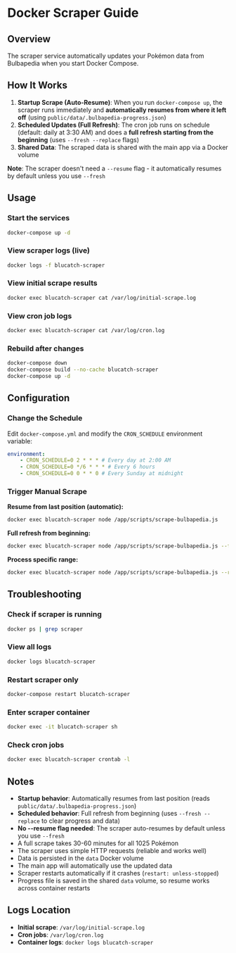 # Docker Scraper Guide

## Overview

The scraper service automatically updates your Pokémon data from Bulbapedia when you start Docker Compose.

## How It Works

1. **Startup Scrape (Auto-Resume)**: When you run `docker-compose up`, the scraper runs immediately and **automatically resumes from where it left off** (using `public/data/.bulbapedia-progress.json`)
2. **Scheduled Updates (Full Refresh)**: The cron job runs on schedule (default: daily at 3:30 AM) and does a **full refresh starting from the beginning** (uses `--fresh --replace` flags)
3. **Shared Data**: The scraped data is shared with the main app via a Docker volume

**Note**: The scraper doesn't need a `--resume` flag - it automatically resumes by default unless you use `--fresh`

## Usage

### Start the services

```bash
docker-compose up -d
```

### View scraper logs (live)

```bash
docker logs -f blucatch-scraper
```

### View initial scrape results

```bash
docker exec blucatch-scraper cat /var/log/initial-scrape.log
```

### View cron job logs

```bash
docker exec blucatch-scraper cat /var/log/cron.log
```

### Rebuild after changes

```bash
docker-compose down
docker-compose build --no-cache blucatch-scraper
docker-compose up -d
```

## Configuration

### Change the Schedule

Edit `docker-compose.yml` and modify the `CRON_SCHEDULE` environment variable:

```yaml
environment:
    - CRON_SCHEDULE=0 2 * * * # Every day at 2:00 AM
    - CRON_SCHEDULE=0 */6 * * * # Every 6 hours
    - CRON_SCHEDULE=0 0 * * 0 # Every Sunday at midnight
```

### Trigger Manual Scrape

**Resume from last position (automatic):**
```bash
docker exec blucatch-scraper node /app/scripts/scrape-bulbapedia.js
```

**Full refresh from beginning:**
```bash
docker exec blucatch-scraper node /app/scripts/scrape-bulbapedia.js --fresh --replace
```

**Process specific range:**
```bash
docker exec blucatch-scraper node /app/scripts/scrape-bulbapedia.js --range=1-151
```

## Troubleshooting

### Check if scraper is running

```bash
docker ps | grep scraper
```

### View all logs

```bash
docker logs blucatch-scraper
```

### Restart scraper only

```bash
docker-compose restart blucatch-scraper
```

### Enter scraper container

```bash
docker exec -it blucatch-scraper sh
```

### Check cron jobs

```bash
docker exec blucatch-scraper crontab -l
```

## Notes

-   **Startup behavior**: Automatically resumes from last position (reads `public/data/.bulbapedia-progress.json`)
-   **Scheduled behavior**: Full refresh from beginning (uses `--fresh --replace` to clear progress and data)
-   **No --resume flag needed**: The scraper auto-resumes by default unless you use `--fresh`
-   A full scrape takes 30-60 minutes for all 1025 Pokémon
-   The scraper uses simple HTTP requests (reliable and works well)
-   Data is persisted in the `data` Docker volume
-   The main app will automatically use the updated data
-   Scraper restarts automatically if it crashes (`restart: unless-stopped`)
-   Progress file is saved in the shared `data` volume, so resume works across container restarts

## Logs Location

-   **Initial scrape**: `/var/log/initial-scrape.log`
-   **Cron jobs**: `/var/log/cron.log`
-   **Container logs**: `docker logs blucatch-scraper`
